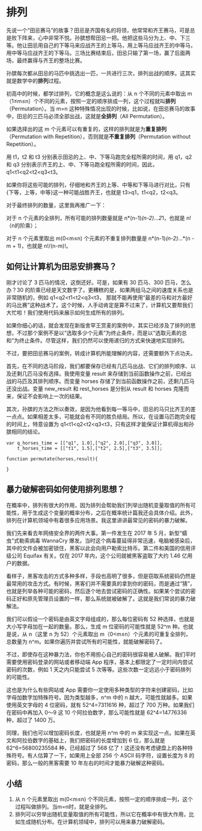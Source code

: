 # 排列
先说一个“田忌赛马”的故事？田忌是齐国有名的将领，他常常和齐王赛马，可是总是败下阵来，心中非常不悦。孙膑想帮田忌一把。他把这些马分为上、中、下三等。他让田忌用自己的下等马来应战齐王的上等马，用上等马应战齐王的中等马，用中等马应战齐王的下等马。三场比赛结束后，田忌只输了第一场，赢了后面两场，最终赢得与齐王的整场比赛。

孙膑每次都从田忌的马匹中挑选出一匹，一共进行三次，排列出战的顺序。这其实就是数学中的**排列**过程。

初高中的时候，都学过排列，它的概念是这么说的：从 n 个不同的元素中取出 m（1≤m≤n）个不同的元素，按照一定的顺序排成一列，这个过程就叫**排列**（Permutation）。当 m=n 这种特殊情况出现的时候，比如说，在田忌赛马的故事中，田忌的三匹马必须全部出战，这就是**全排列**（All Permutation）。

如果选择出的这 m 个元素可以有重复的，这样的排列就是为**重复排列**（Permutation with Repetition），否则就是**不重复排列**（Permutation without Repetition）。

用 t1，t2 和 t3 分别表示田忌的上、中、下等马跑完全程所需的时间，用 q1，q2 和 q3 分别表示齐王的上、中、下等马跑全程所需的时间，因此，q1<t1<q2<t2<q3<t3。

如果你将这些可能的排列，仔细地和齐王的上等、中等和下等马进行对比，只有{下等，上等，中等}这一种可能战胜齐王，也就是 t3>q1，t1<q2，t2<q3。

对于最终排列的数量，这里我再推广一下：

对于 n 个元素的全排列，所有可能的排列数量就是 n*(n-1)*(n-2)*…*2*1，也就是 n!（n的阶乘）；

对于 n 个元素里取出 m(0<m≤n) 个元素的不重复排列数量是 n*(n-1)*(n-2)*…*(n - m + 1)，也就是 n!/(n-m)!。

## 如何让计算机为田忌安排赛马？
刚才讨论了 3 匹马的情况，这倒还好。可是，如果有 30 匹马、300 匹马，怎么办？30 的阶乘已经是天文数字了。更糟糕的是，如果两组马之间的速度关系也是非常随机的，例如 q1<q2<t1<t2<q3<t3， 那就不能再使用“最差的马和对方最好的马比赛”这种战术了。这个时候，人手动肯定是算不过来了，计算机又要帮我们大忙啦！我们使用代码来展示如何生成所有的排列。

如果你细心的话，就会发现在新版舍罕王赏麦的案例中，其实已经涉及了排列的思想，不过那个案例不是以“选取多少个元素”为终止条件，而是以“选取元素的总和”为终止条件。尽管这样，我们仍然可以使用递归的方式来快速地实现排列。

不过，要把田忌赛马的案例，转成计算机所能理解的内容，还需要额外下点功夫。

首先，在不同的选马阶段，我们都要保存已经有几匹马出战、它们的排列顺序、以及还剩几匹马没有选择。我使用变量 result 来存储到当前函数操作之前，已经出战的马匹及其排列顺序。而变量 horses 存储了到当前函数操作之前，还剩几匹马还没出战。变量 new_result 和 rest_horses 是分别从 result 和 horses 克隆而来，保证不会影响上一次的结果。

其次，孙膑的方法之所以奏效，是因为他看到每一等马中，田忌的马只比齐王的差一点点。如果相差太多，可能就会有不同的胜负结局。所以，在设置马匹跑完全程的时间上，特意设置为 q1<t1<q2<t2<q3<t3，只有这样才能保证计算机得出和孙膑相同的结论。

```
var q_horses_time = [["q1", 1.0],["q2", 2.0],["q3", 3.0]],
    t_horses_time = [["t1", 1.5],["t2", 2.5],["t3", 3.5]];

function permutate(horses,result){

}
```

## 暴力破解密码如何使用排列思想？
在概率中，排列有很大的作用，因为排列会帮助我们列举出随机变量取值的所有可能性，用于生成这个变量的概率分布，之后在概率统计篇我还会具体介绍。此外，排列在计算机领域中有着很多应用场景。我这里讲讲最常见的密码的暴力破解。

我们先来看去年网络安全界的两件大事。第一件发生在 2017 年 5 月，新型“蠕虫”式勒索病毒 WannaCry 爆发。当时这个病毒蔓延得非常迅速，电脑被感染后，其中的文件会被加密锁住，黑客以此会向用户勒索比特币。第二件和美国的信用评级公司 Equifax 有关。仅在 2017 年内，这个公司就被黑客盗取了大约 1.46 亿用户的数据。

看样子，黑客攻击的方式多种多样，手段也高明了很多，但是窃取系统密码仍然是最常用的攻击方式。有时候，黑客们并不需要真的拿到你的密码，而是通过“猜”，也就是列举各种可能的密码，然后逐个地去尝试密码的正确性。如果某个尝试的密码正好和原先管理员设置的一样，那么系统就被破解了。这就是我们常说的暴力破解法。

我们可以假设一个密码是由英文字母组成的，那么每位密码有 52 种选择，也就是大小写字母加在一起的数量。那么，生成 m 位密码的可能性就是 52^m 种。也就是说，从 n（这里 n 为 52）个元素取出 m（0<m≤n）个元素的可重复全排列，总数量为 n^m。如果你遍历并尝试所有的可能性，就能破解密码了。

不过，即使存在这种暴力法，你也不用担心自己的密码很容易被人破解。我们平时需要使用密码登录的网站或者移动端 App 程序，基本上都限定了一定时间内尝试密码的次数，例如 1 天之内只能尝试 5 次等等。这些次数一定远远小于密码排列的可能性。

这也是为什么有些网站或 App 需要你一定使用多种类型的字符来创建密码，比如字母加数字加特殊符号。因为类型越多，n^m 中的 n 越大，可能性就越多。如果使用英文字母的 4 位密码，就有 52^4=7311616 种，超过了 700 万种。如果我们在密码中再加入 0～9 这 10 个阿拉伯数字，那么可能性就是 62^4=14776336 种，超过了 1400 万。

同理，我们也可以增加密码长度，也就是用 n^m 中的 m 来实现这一点。如果在英文和阿拉伯数字的基础上，我们把密码的长度增加到 6 位，那么就是 62^6=56800235584 种，已经超过了 568 亿了！这还没有考虑键盘上的各种特殊符号。有人估算了一下，如果用上全部 256 个 ASCII 码字符，设置长度为 8 的密码，那么一般的黑客需要 10 年左右的时间才能暴力破解这种密码。

## 小结
1. 从 n 个元素里取出 m(0<m≤n) 个不同元素，按照一定的顺序排成一列，这个过程叫做排列。当m=n时，就是全排列。
2. 排列可以穷举出随机变量取值的所有可能性，所以它在概率中有很大作用，比如生成随机分布。在计算机领域中，排列可以用来暴力破解密码。